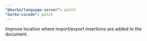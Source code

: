 ```yaml
---
"@marko/language-server": patch
"marko-vscode": patch
---
```


Improve location where import/export insertions are added to the document.
